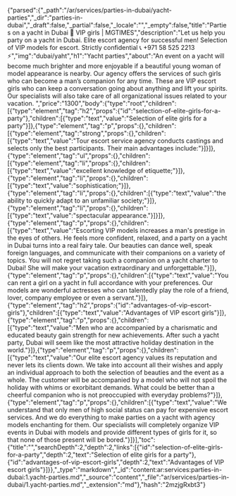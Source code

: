 {"parsed":{"_path":"/ar/services/parties-in-dubai/yacht-parties","_dir":"parties-in-dubai","_draft":false,"_partial":false,"_locale":"","_empty":false,"title":"Parties on a yacht in Dubai 🖤 VIP girls | MGTIMES","description":"Let us help you party on a yacht in Dubai. Elite escort agency for successful men! Selection of VIP models for escort. Strictly confidential 📞 +971 58 525 2213 ⚡","img":"dubai/yaht","h1":"Yacht parties","about":"An event on a yacht will become much brighter and more enjoyable if a beautiful young woman of model appearance is nearby. Our agency offers the services of such girls who can become a man’s companion for any time. These are VIP escort girls who can keep a conversation going about anything and lift your spirits. Our specialists will also take care of all organizational issues related to your vacation. ","price":"1300","body":{"type":"root","children":[{"type":"element","tag":"h2","props":{"id":"selection-of-elite-girls-for-a-party"},"children":[{"type":"text","value":"Selection of elite girls for a party"}]},{"type":"element","tag":"p","props":{},"children":[{"type":"element","tag":"strong","props":{},"children":[{"type":"text","value":"Tour escort service agency conducts castings and selects only the best participants. Their main advantages include:"}]}]},{"type":"element","tag":"ul","props":{},"children":[{"type":"element","tag":"li","props":{},"children":[{"type":"text","value":"excellent knowledge of etiquette;"}]},{"type":"element","tag":"li","props":{},"children":[{"type":"text","value":"sophistication;"}]},{"type":"element","tag":"li","props":{},"children":[{"type":"text","value":"the ability to quickly adapt to an unfamiliar society;"}]},{"type":"element","tag":"li","props":{},"children":[{"type":"text","value":"spectacular appearance."}]}]},{"type":"element","tag":"p","props":{},"children":[{"type":"text","value":"Escorting VIP models increases a man's prestige in the eyes of others. He feels more confident, relaxed, and a party on a yacht in Dubai turns into a real fairy tale. Our beauties can dance well, speak foreign languages, and communicate with their companions on a variety of topics. You will not regret taking such a companion on a yacht charter to Dubai! She will make your vacation extraordinary and unforgettable."}]},{"type":"element","tag":"p","props":{},"children":[{"type":"text","value":"You can rent a girl on a yacht in full accordance with your preferences. Our models are wonderful actresses who can talentedly play the role of a friend, lover, company employee or even a servant."}]},{"type":"element","tag":"h2","props":{"id":"advantages-of-vip-escort-girls"},"children":[{"type":"text","value":"Advantages of VIP escort girls"}]},{"type":"element","tag":"p","props":{},"children":[{"type":"text","value":"Men who are accompanied by a charismatic and educated beauty gain strength for new achievements. After such a yacht party, Dubai will seem like the most attractive holiday destination in the world."}]},{"type":"element","tag":"p","props":{},"children":[{"type":"text","value":"Our elite escort agency values ​​its reputation and never lets its clients down. We take into account all their wishes and apply an individual approach to both the selection of beauties and the event as a whole. The customer will be accompanied by a model who will not spoil the holiday with whims or exorbitant demands. What could be better than a cheerful companion who is not preoccupied with everyday problems?"}]},{"type":"element","tag":"p","props":{},"children":[{"type":"text","value":"We understand that only men of high social status can pay for expensive escort services. And we do everything to make parties on a yacht with agency models enchanting for them. Our specialists will completely organize VIP events in Dubai with models and provide different types of girls for it, so that none of those present will be bored."}]}],"toc":{"title":"","searchDepth":2,"depth":2,"links":[{"id":"selection-of-elite-girls-for-a-party","depth":2,"text":"Selection of elite girls for a party"},{"id":"advantages-of-vip-escort-girls","depth":2,"text":"Advantages of VIP escort girls"}]}},"_type":"markdown","_id":"content:ar:services:parties-in-dubai:1.yacht-parties.md","_source":"content","_file":"ar/services/parties-in-dubai/1.yacht-parties.md","_extension":"md"},"hash":"2mzjgRxbt3"}